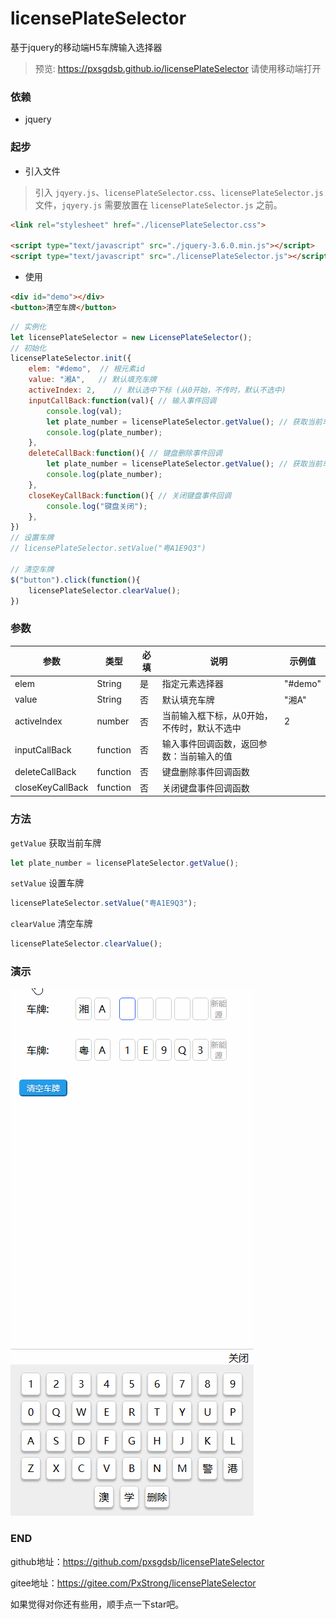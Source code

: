 # licensePlateSelector
 
基于jquery的移动端H5车牌输入选择器

> 预览: https://pxsgdsb.github.io/licensePlateSelector 
> 请使用移动端打开


### 依赖 

* jquery

### 起步 


* 引入文件

> 引入 ```jqyery.js```、```licensePlateSelector.css```、```licensePlateSelector.js``` 文件，```jqyery.js``` 需要放置在 ```licensePlateSelector.js``` 之前。

``` html
<link rel="stylesheet" href="./licensePlateSelector.css">

<script type="text/javascript" src="./jquery-3.6.0.min.js"></script>
<script type="text/javascript" src="./licensePlateSelector.js"></script>
```

* 使用

``` html
<div id="demo"></div>
<button>清空车牌</button>
```

``` javascript
// 实例化
let licensePlateSelector = new LicensePlateSelector();
// 初始化
licensePlateSelector.init({
    elem: "#demo",  // 根元素id
    value: "湘A",   // 默认填充车牌
    activeIndex: 2,    // 默认选中下标 (从0开始，不传时，默认不选中)
    inputCallBack:function(val){ // 输入事件回调
        console.log(val);
        let plate_number = licensePlateSelector.getValue(); // 获取当前车牌
        console.log(plate_number);
    },
    deleteCallBack:function(){ // 键盘删除事件回调
        let plate_number = licensePlateSelector.getValue(); // 获取当前车牌
        console.log(plate_number);
    },
    closeKeyCallBack:function(){ // 关闭键盘事件回调
        console.log("键盘关闭");
    },
})
// 设置车牌
// licensePlateSelector.setValue("粤A1E9Q3")

// 清空车牌
$("button").click(function(){
    licensePlateSelector.clearValue();
})
```


### 参数

| 参数 | 类型 | 必填 | 说明 | 示例值 |
|--------|---------|--------|--------|--------|
| elem | String | 是 | 指定元素选择器 |"#demo"|
| value | String | 否 | 默认填充车牌 |"湘A"|
| activeIndex | number | 否 | 当前输入框下标，从0开始，不传时，默认不选中 |2|
| inputCallBack | function | 否 | 输入事件回调函数，返回参数：当前输入的值 ||
| deleteCallBack | function | 否 | 键盘删除事件回调函数 ||
| closeKeyCallBack | function | 否 | 关闭键盘事件回调函数 ||

### 方法

```getValue``` 获取当前车牌
```javascript
let plate_number = licensePlateSelector.getValue();
```

```setValue``` 设置车牌
```javascript
licensePlateSelector.setValue("粤A1E9Q3");
```

```clearValue``` 清空车牌
```javascript
licensePlateSelector.clearValue();
```

### 演示

![image](demo.gif)


### END

github地址：https://github.com/pxsgdsb/licensePlateSelector

gitee地址：https://gitee.com/PxStrong/licensePlateSelector

如果觉得对你还有些用，顺手点一下star吧。


